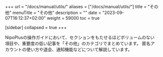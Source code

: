 +++
url = "/docs/manual/utils/"
aliases = ["/docs/manual/utils/"]
title = "その他"
menuTitle = "その他"
description = ""
date = "2023-09-07T16:12:37+02:00"
weight = 59000
toc = true

[sidebar]
collapsed = true
+++

NipoPlusの操作ガイドにおいて、セクションをもたせるほどボリュームのない項目や、重要度の低い記事を「その他」のカテゴリでまとめています。
匿名アカウントの使い方や退会、通知機能などについて解説しています。
